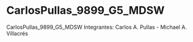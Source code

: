 # CarlosPullas_9899_G5_MDSW
CarlosPullas_9899_G5_MDSW
Integrantes:  Carlos A. Pullas  -  Michael A. Villacrés
